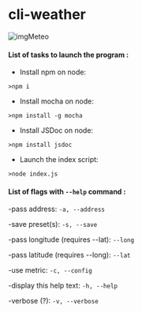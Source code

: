 # cli-weather
<img alt="imgMeteo" src="http://icons.iconarchive.com/icons/oxygen-icons.org/oxygen/256/Status-weather-showers-day-icon.png">


####   List of tasks to launch the program :
 
 - Install  npm on node: 
 
  ```
 >npm i
 ```
 - Install  mocha on node: 
 
  ```
 >npm install -g mocha
 ```
 - Install  JSDoc on node: 
 
  ```
 >npm install jsdoc
 ```
 - Launch the index script:
 
  ```
 >node index.js 
 ```
 
 #### List of flags with ```--help``` command :
 
 -pass address: 
 ```-a, --address ```
 
 -save preset(s): 
 ```-s, --save ```
 
 -pass longitude (requires --lat): 
 ```--long ```
 
 -pass latitude (requires --long): 
 ```--lat ```
 
 -use metric: 
 ```-c, --config ```
 
 -display this help text: 
 ```-h, --help ```
 
 -verbose (?): 
 ```-v, --verbose ```

